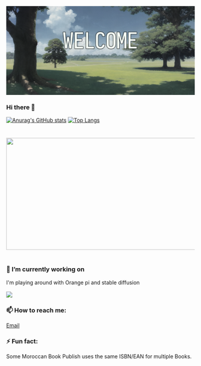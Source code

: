 
 <img align="center"  src="2.png" />

### Hi there 👋



[![Anurag's GitHub stats](https://github-readme-stats.vercel.app/api?username=sinnate&theme=dracula)](https://github.com/anuraghazra/github-readme-stats)
  [![Top Langs](https://github-readme-stats.vercel.app/api/top-langs/?username=sinnate&langs_count=12&theme=dracula)](https://github.com/anuraghazra/github-readme-stats)


#

<a href="https://wakatime.com/@sinnate">
 <img width="600px" height="300px" src="https://wakatime.com/share/@sinnate/0d893519-9ed2-4822-9e96-da69b8433c1d.svg" /></a>
 </a>
</p>

#

### 🔭 I’m currently working on 

  I'm playing around with Orange pi and stable diffusion
  
 <a href="https://github.com/sinnate/orange-pi-5-stable-diffusion-webui">
  <img align="center" src="https://github-readme-stats.vercel.app/api/pin/?username=sinnate&repo=orange-pi-5-stable-diffusion-webui" />
</a>



 ### 📫 How to reach me: 
 
 <a href="mailto:contact@sinnate.dev">Email</a>

 ### ⚡ Fun fact:
 Some Moroccan Book Publish uses the same ISBN/EAN for multiple Books.

